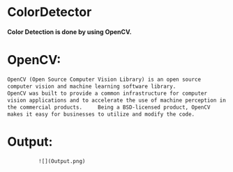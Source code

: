 # ColorDetector

#### Color Detection is done by using OpenCV.


# OpenCV:
    OpenCV (Open Source Computer Vision Library) is an open source computer vision and machine learning software library. 
    OpenCV was built to provide a common infrastructure for computer vision applications and to accelerate the use of machine perception in the commercial products.     Being a BSD-licensed product, OpenCV makes it easy for businesses to utilize and modify the code.
    
    
# Output:

              ![](Output.png)
